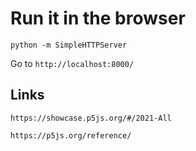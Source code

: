 # Run it in the browser

```
python -m SimpleHTTPServer
```

Go to `http://localhost:8000/`

## Links

`https://showcase.p5js.org/#/2021-All`

`https://p5js.org/reference/`